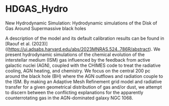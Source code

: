 # HDGAS_Hydro
 New Hydrodynamic Simulation: Hydrodynamic simulations of the Disk of Gas Around Supermassive black holes 


A description of the model and its default calibration results can be found in [Raouf et al. (2023)]((https://ui.adsabs.harvard.edu/abs/2023MNRAS.524..786R/abstract). 
We present hydrodynamic simulations of the chemical evolution of the interstellar medium (ISM) gas influenced by the feedback from active galactic nuclei (AGN), coupled with the CHIMES code to treat the radiative cooling, AGN heating, and chemistry. We focus on the central 200 pc around the black hole (BH) where the AGN outflows and radiation couple to the ISM. By making an Adaptive Mesh Refinement grid model and radiative transfer for a given geometrical distribution of gas and/or dust, we attempt to discern between the conflicting explanations for the apparently counterrotating gas in the AGN-dominated galaxy NGC 1068.
